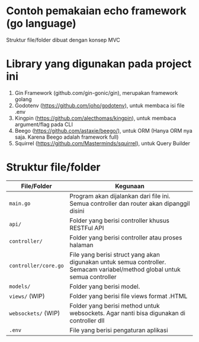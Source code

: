 # Contoh pemakaian echo framework (go language)
Struktur file/folder dibuat dengan konsep MVC

# Library yang digunakan pada project ini
1. Gin Framework (github.com/gin-gonic/gin), merupakan framework golang
1. Godotenv (https://github.com/joho/godotenv), untuk membaca isi file .env
1. Kingpin (https://github.com/alecthomas/kingpin), untuk membaca argument/flag pada CLI
1. Beego (https://github.com/astaxie/beego/), untuk ORM (Hanya ORM nya saja. Karena Beego adalah framework full)
1. Squirrel (https://github.com/Masterminds/squirrel), untuk Query Builder 

# Struktur file/folder
| File/Folder | Kegunaan |
| ------ | ------ |
| `main.go` | Program akan dijalankan dari file ini. Semua controller dan router akan dipanggil disini |
| `api/` | Folder yang berisi controller khusus RESTFul API |
| `controller/` | Folder yang berisi controller atau proses halaman |
| `controller/core.go` | File yang berisi struct yang akan digunakan untuk semua controller. Semacam variabel/method global untuk semua controller |
| `models/` | Folder yang berisi model. |
| `views/` (WIP) | Folder yang berisi file views format .HTML |
| `websockets/` (WIP) | Folder yang berisi method untuk websockets. Agar nanti bisa digunakan di controller dll |
| `.env` | File yang berisi pengaturan aplikasi |
